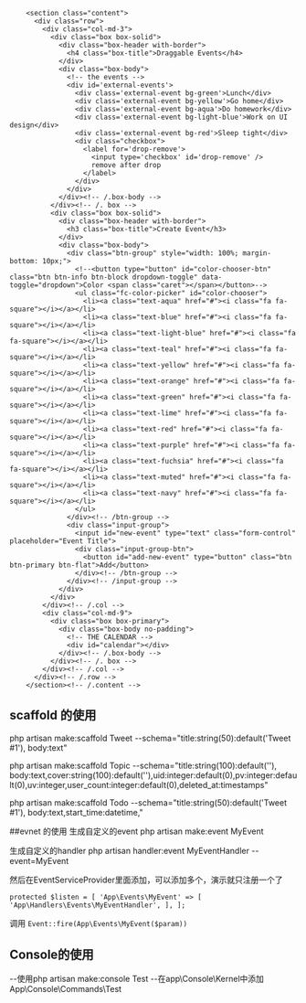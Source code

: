 <!-- Main content -->
        <section class="content">
          <div class="row">
            <div class="col-md-3">
              <div class="box box-solid">
                <div class="box-header with-border">
                  <h4 class="box-title">Draggable Events</h4>
                </div>
                <div class="box-body">
                  <!-- the events -->
                  <div id='external-events'>
                    <div class='external-event bg-green'>Lunch</div>
                    <div class='external-event bg-yellow'>Go home</div>
                    <div class='external-event bg-aqua'>Do homework</div>
                    <div class='external-event bg-light-blue'>Work on UI design</div>
                    <div class='external-event bg-red'>Sleep tight</div>
                    <div class="checkbox">
                      <label for='drop-remove'>
                        <input type='checkbox' id='drop-remove' />
                        remove after drop
                      </label>
                    </div>
                  </div>
                </div><!-- /.box-body -->
              </div><!-- /. box -->
              <div class="box box-solid">
                <div class="box-header with-border">
                  <h3 class="box-title">Create Event</h3>
                </div>
                <div class="box-body">
                  <div class="btn-group" style="width: 100%; margin-bottom: 10px;">
                    <!--<button type="button" id="color-chooser-btn" class="btn btn-info btn-block dropdown-toggle" data-toggle="dropdown">Color <span class="caret"></span></button>-->
                    <ul class="fc-color-picker" id="color-chooser">
                      <li><a class="text-aqua" href="#"><i class="fa fa-square"></i></a></li>
                      <li><a class="text-blue" href="#"><i class="fa fa-square"></i></a></li>
                      <li><a class="text-light-blue" href="#"><i class="fa fa-square"></i></a></li>
                      <li><a class="text-teal" href="#"><i class="fa fa-square"></i></a></li>
                      <li><a class="text-yellow" href="#"><i class="fa fa-square"></i></a></li>
                      <li><a class="text-orange" href="#"><i class="fa fa-square"></i></a></li>
                      <li><a class="text-green" href="#"><i class="fa fa-square"></i></a></li>
                      <li><a class="text-lime" href="#"><i class="fa fa-square"></i></a></li>
                      <li><a class="text-red" href="#"><i class="fa fa-square"></i></a></li>
                      <li><a class="text-purple" href="#"><i class="fa fa-square"></i></a></li>
                      <li><a class="text-fuchsia" href="#"><i class="fa fa-square"></i></a></li>
                      <li><a class="text-muted" href="#"><i class="fa fa-square"></i></a></li>
                      <li><a class="text-navy" href="#"><i class="fa fa-square"></i></a></li>
                    </ul>
                  </div><!-- /btn-group -->
                  <div class="input-group">
                    <input id="new-event" type="text" class="form-control" placeholder="Event Title">
                    <div class="input-group-btn">
                      <button id="add-new-event" type="button" class="btn btn-primary btn-flat">Add</button>
                    </div><!-- /btn-group -->
                  </div><!-- /input-group -->
                </div>
              </div>
            </div><!-- /.col -->
            <div class="col-md-9">
              <div class="box box-primary">
                <div class="box-body no-padding">
                  <!-- THE CALENDAR -->
                  <div id="calendar"></div>
                </div><!-- /.box-body -->
              </div><!-- /. box -->
            </div><!-- /.col -->
          </div><!-- /.row -->
        </section><!-- /.content -->


## scaffold 的使用
php artisan make:scaffold Tweet --schema="title:string(50):default('Tweet #1'), body:text"

php artisan make:scaffold Topic --schema="title:string(100):default(''), body:text,cover:string(100):default(''),uid:integer:default(0),pv:integer:default(0),uv:integer,user_count:integer:default(0),deleted_at:timestamps"


php artisan make:scaffold Todo --schema="title:string(50):default('Tweet #1'), body:text,start_time:datetime,"

##evnet 的使用
生成自定义的event
php artisan make:event MyEvent

生成自定义的handler
php artisan handler:event MyEventHandler --event=MyEvent

然后在EventServiceProvider里面添加，可以添加多个，演示就只注册一个了

`protected $listen = [
        'App\Events\MyEvent' => [
            'App\Handlers\Events\MyEventHandler',
        ],
    ];`

 调用
 `Event::fire(App\Events\MyEvent($param))`

 ## Console的使用

 --使用php artisan make:console Test
 --在app\Console\Kernel中添加App\Console\Commands\Test